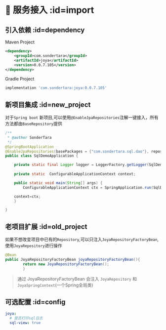 
# 🧩 服务接入 :id=import

## 引入依赖 :id=dependency

Maven Project

```xml
<dependency>
    <groupId>com.sondertara</groupId>
    <artifactId>joya</artifactId>
    <version>0.0.7.105</version>
</dependency>
```

Gradle Project

```groovy
implementation 'com.sondertara:joya:0.0.7.105'
```

## 新项目集成 :id=new_project

对于`Spring boot` 新项目,可以使用`@EnableJpaRepositories`注解一键接入，所有方法都由`BaseRepository`提供

```java
/**
 * @author SonderTara
 */
@SpringBootApplication
@EnableJpaRepositories(basePackages = {"com.sondertara.sql.dao"}, repositoryFactoryBeanClass = BaseRepositoryFactoryBean.class)
public class SqlDemoApplication {

    private static final Logger logger = LoggerFactory.getLogger(SqlDemoApplication.class);
    
    private static  ConfigurableApplicationContext context;

    public static void main(String[] args) {
        ConfigurableApplicationContext ctx = SpringApplication.run(SqlDemoApplication.class, args);

    context=ctx;
    }

}
```

## 老项目扩展 :id=old_project

如果不想改变项目中已有的`Repository`,可以只注入`JoyaRepositoryFactoryBean`,使用`JoyaRepository`进行操作

```java
@Bean
public JoyaRepositoryFactoryBean joyaRepositoryFactoryBean(){
        return new JoyaRepositoryFactoryBean();
        }
```

> 通过 JoyaRepositoryFactoryBean 会注入 `JoyaRepository` 和`JoyaSpringContext`(一个Spring全局类)

## 可选配置 :id=config

```yaml
joya:
  # 是否打印sql日志
  sql-view: true
```

